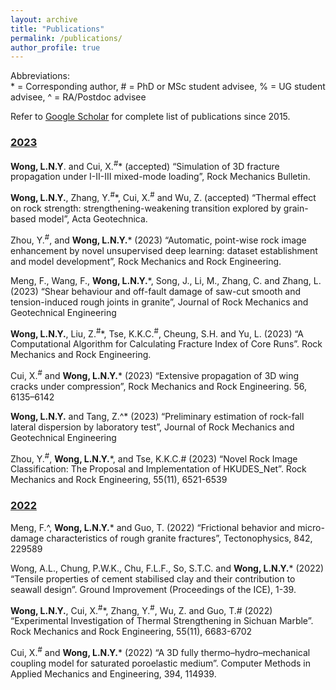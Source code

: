 ```yaml
---
layout: archive
title: "Publications"
permalink: /publications/
author_profile: true
---
```


[//]: # ({% if author.googlescholar %})

[//]: # ()

[//]: # (  You can also find my articles on <u><a href="{{author.googlescholar}}">my Google Scholar profile</a>.</u>)

[//]: # ()

[//]: # ({% endif %})

[//]: # ()

[//]: # ()

[//]: # ({% include base_path %})

[//]: # ()

[//]: # ()

[//]: # ({% for post in site.publications reversed %})

[//]: # ()

[//]: # (  {% include archive-single.html %})

[//]: # ()

[//]: # ({% endfor %})

Abbreviations:  
<bold>* = Corresponding author, # = PhD or MSc student advisee, % = UG student advisee, ^ = RA/Postdoc advisee

Refer to [Google Scholar](https://scholar.google.com.hk/citations?user=j_BFCYsAAAAJ&hl=e) for complete list of
publications since 2015.

### **<ins>2023</ins>**

**Wong, L.N.Y**. and Cui, X.<sup>#</sup>* (accepted) “Simulation of 3D fracture propagation under I-II-III mixed-mode loading”, Rock
Mechanics Bulletin.

**Wong, L.N.Y.**, Zhang, Y.<sup>#</sup>*, Cui, X.<sup>#</sup> and Wu, Z. (accepted) “Thermal effect on rock strength: strengthening-weakening
transition explored by grain-based model”, Acta Geotechnica.

Zhou, Y.<sup>#</sup>, and **Wong, L.N.Y.*** (2023) “Automatic, point-wise rock image enhancement by novel unsupervised deep learning:
dataset establishment and model development”, Rock Mechanics and Rock Engineering.

Meng, F., Wang, F., **Wong, L.N.Y.***, Song, J., Li, M., Zhang, C. and Zhang, L. (2023) “Shear behaviour and off-fault
damage of saw-cut smooth and tension-induced rough joints in granite”, Journal of Rock Mechanics and Geotechnical
Engineering

**Wong, L.N.Y.**, Liu, Z.<sup>#</sup>*, Tse, K.K.C.<sup>#</sup>, Cheung, S.H. and Yu, L. (2023) “A Computational Algorithm for Calculating
Fracture Index of Core Runs”. Rock Mechanics and Rock Engineering.

Cui, X.<sup>#</sup> and **Wong, L.N.Y.*** (2023) “Extensive propagation of 3D wing cracks under compression”, Rock Mechanics and Rock
Engineering. 56, 6135–6142

**Wong, L.N.Y.** and Tang, Z.^* (2023) “Preliminary estimation of rock-fall lateral dispersion by laboratory test”, Journal
of Rock Mechanics and Geotechnical Engineering

Zhou, Y.<sup>#</sup>, **Wong, L.N.Y.***, and Tse, K.K.C.# (2023) “Novel Rock Image Classification: The Proposal and Implementation of
HKUDES_Net”. Rock Mechanics and Rock Engineering, 55(11), 6521-6539

### **<ins>2022</ins>**

Meng, F.^, **Wong, L.N.Y.*** and Guo, T. (2022) “Frictional behavior and micro-damage characteristics of rough granite
fractures”, Tectonophysics, 842, 229589

Wong, A.L., Chung, P.W.K., Chu, F.L.F., So, S.T.C. and **Wong, L.N.Y.*** (2022) “Tensile properties of cement stabilised clay
and their contribution to seawall design”. Ground Improvement (Proceedings of the ICE), 1-39.

**Wong, L.N.Y.**, Cui, X.<sup>#</sup>*, Zhang, Y.<sup>#</sup>, Wu, Z. and Guo, T.# (2022) “Experimental Investigation of Thermal Strengthening in
Sichuan Marble”. Rock Mechanics and Rock Engineering, 55(11), 6683-6702

Cui, X.<sup>#</sup> and **Wong, L.N.Y.*** (2022) “A 3D fully thermo–hydro–mechanical coupling model for saturated poroelastic medium”.
Computer Methods in Applied Mechanics and Engineering, 394, 114939.